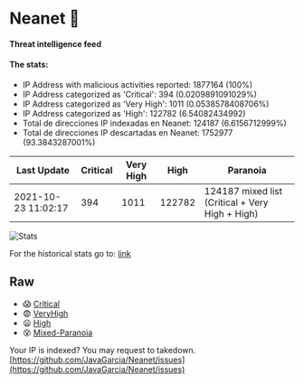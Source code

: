 # Neanet :hocho:
#### Threat intelligence feed
#### The stats:

- IP Address with malicious activities reported: 1877164 (100%)
- IP Address categorized as 'Critical':  394 (0.0209891091029%)
- IP Address categorized as 'Very High':  1011 (0.0538578408706%)
- IP Address categorized as 'High':  122782 (6.54082434992)
- Total de direcciones IP indexadas en Neanet:  124187 (6.6156712999%)
- Total de direcciones IP descartadas en Neanet:  1752977 (93.3843287001%)

| Last Update | Critical | Very High | High | Paranoia |
| --- | --- | --- | --- | --- |
| 2021-10-23 11:02:17 | 394 | 1011 | 122782 | 124187 mixed list (Critical + Very High + High)|

![Stats](https://docs.google.com/spreadsheets/d/e/2PACX-1vSnaNMIXVabIpDJjufMlzH7poXnshF3mgd8Is1g9ytUEzVsP5my4Trn8f-xkoLLQ38xpL3HtmUexLo6/pubchart?oid=501124687&format=image)

For the historical stats go to: [link](/stats.csv)
## Raw
- :scream: [Critical](https://raw.githubusercontent.com/JavaGarcia/Neanet/master/blacklists/neanet_critical.txt)
- :fearful: [VeryHigh](https://raw.githubusercontent.com/JavaGarcia/Neanet/master/blacklists/neanet_veryHigh.txtt)
- :frowning: [High](https://raw.githubusercontent.com/JavaGarcia/Neanet/master/blacklists/neanet_high.txt)
- :dizzy_face: [Mixed-Paranoia](https://raw.githubusercontent.com/JavaGarcia/Neanet/master/blacklists/neanet_all.txt)


Your IP is indexed? You may request to takedown. [https://github.com/JavaGarcia/Neanet/issues](https://github.com/JavaGarcia/Neanet/issues)
































































































































































































































































































































































































































































































































































































































































































































































































































































































































































































































































































































































































































































































































































































































































































































































































































































































































































































































































































































































































































































































































































































































































































































































































































































































































































































































































































































































































































































































































































































































































































































































































































































































































































































































































































































































































































































































































































































































































































































































































































































































































































































































































































































































































































































































































































































































































































































































































































































































































































































































































































































































































































































































































































































































































































































































































































































































































































































































































































































































































































































































































































































































































































































































































































































































































































































































































































































































































































































































































































































































































































































































































































































































































































































































































































































































































































































































































































































































































































































































































































































































































































































































































































































































































































































































































































































































































































































































































































































































































































































































































































































































































































































































































































































































































































































































































































































































































































































































